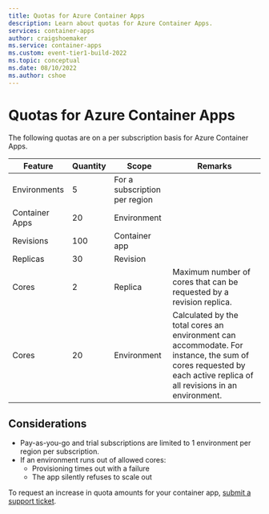 ```yaml
---
title: Quotas for Azure Container Apps
description: Learn about quotas for Azure Container Apps.
services: container-apps
author: craigshoemaker
ms.service: container-apps
ms.custom: event-tier1-build-2022
ms.topic: conceptual
ms.date: 08/10/2022
ms.author: cshoe
---
```


# Quotas for Azure Container Apps

The following quotas are on a per subscription basis for Azure Container Apps.

| Feature | Quantity | Scope | Remarks |
|--|--|--|--|
| Environments | 5 | For a subscription per region | |
| Container Apps | 20 | Environment | |
| Revisions | 100 | Container app | |
| Replicas | 30 | Revision | |
| Cores | 2 | Replica | Maximum number of cores that can be requested by a revision replica. |
| Cores | 20 | Environment | Calculated by the total cores an environment can accommodate. For instance, the sum of cores requested by each active replica of all revisions in an environment. |

## Considerations

* Pay-as-you-go and trial subscriptions are limited to 1 environment per region per subscription.
* If an environment runs out of allowed cores:
  * Provisioning times out with a failure
  * The app silently refuses to scale out

To request an increase in quota amounts for your container app, [submit a support ticket](https://azure.microsoft.com/support/create-ticket/).
